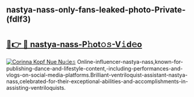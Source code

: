 ## nastya-nass-only-fans​-leaked-photo​-Private-(fdlf3)


# <h2><a href="https://mediaupload.pro?title=nastya-nass&ref=git">🔗👉 🔴 nastya-nass-P𝚑ot𝚘𝚜-V𝚒d𝚎o</a></h2>

[![Corinna Kopf Nue Nu𝚍e𝚜](https://i.imgur.com/0qMVB7G.gif)](https://mediaupload.pro?title=nastya-nass&ref=git)
Online-influencer-nastya-nass,known-for-publishing-dance-and-lifestyle-content,-including-performances-and-vlogs-on-social-media-platforms.Brilliant-ventriloquist-assistant-nastya-nass,celebrated-for-their-exceptional-abilities-and-accomplishments-in-assisting-ventriloquists.  
